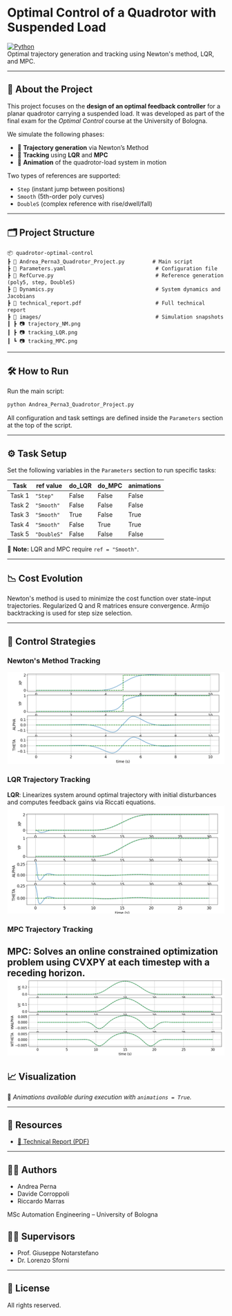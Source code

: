 # Optimal Control of a Quadrotor with Suspended Load

[![Python](https://img.shields.io/badge/Python-3.10-blue?logo=python)](https://www.python.org/)  
Optimal trajectory generation and tracking using Newton's method, LQR, and MPC.

---

## 🧠 About the Project

This project focuses on the **design of an optimal feedback controller** for a planar quadrotor carrying a suspended load. It was developed as part of the final exam for the *Optimal Control* course at the University of Bologna.

We simulate the following phases:

- 🚀 **Trajectory generation** via Newton’s Method  
- 🎯 **Tracking** using **LQR** and **MPC**
- 🎥 **Animation** of the quadrotor-load system in motion

Two types of references are supported:
- `Step` (instant jump between positions)
- `Smooth` (5th-order poly curves)
- `DoubleS` (complex reference with rise/dwell/fall)

---

## 🗂 Project Structure

```
📦 quadrotor-optimal-control
┣ 📜 Andrea_Perna3_Quadrotor_Project.py         # Main script
┣ 📜 Parameters.yaml                             # Configuration file
┣ 📜 RefCurve.py                                 # Reference generation (poly5, step, DoubleS)
┣ 📜 Dynamics.py                                 # System dynamics and Jacobians
┣ 📄 technical_report.pdf                        # Full technical report
┣ 📁 images/                                     # Simulation snapshots
┃ ┣ 📷 trajectory_NM.png
┃ ┣ 📷 tracking_LQR.png
┃ ┗ 📷 tracking_MPC.png
```

---

## 🛠 How to Run

Run the main script:

```bash
python Andrea_Perna3_Quadrotor_Project.py
```

All configuration and task settings are defined inside the `Parameters` section at the top of the script.

---

## ⚙️ Task Setup

Set the following variables in the `Parameters` section to run specific tasks:

| Task    | ref value    | do_LQR | do_MPC | animations |
|---------|--------------|--------|--------|------------|
| Task 1  | `"Step"`      | False  | False  | False      |
| Task 2  | `"Smooth"`    | False  | False  | False      |
| Task 3  | `"Smooth"`    | True   | False  | True       |
| Task 4  | `"Smooth"`    | False  | True   | True       |
| Task 5  | `"DoubleS"`   | False  | False  | False      |

🧠 **Note:** LQR and MPC require `ref = "Smooth"`.

---

## 📉 Cost Evolution

Newton's method is used to minimize the cost function over state-input trajectories. Regularized Q and R matrices ensure convergence. Armijo backtracking is used for step size selection.

---

## 🎯 Control Strategies

### Newton's Method Tracking
![Optimal States LQR](./images/tracking_NM.png)

### LQR Trajectory Tracking
**LQR**: Linearizes system around optimal trajectory with initial disturbances and computes feedback gains via Riccati equations.
![Optimal States LQR](./images/tracking_LQR.png)

### MPC Trajectory Tracking
**MPC**: Solves an online constrained optimization problem using CVXPY at each timestep with a receding horizon.
![Optimal States MPC](./images/tracking_MPC.png)
---

## 📈 Visualization


📌 *Animations available during execution with `animations = True`.*

---

## 📎 Resources

- [📘 Technical Report (PDF)](./technical_report.pdf)

---

## 👨‍🎓 Authors

- Andrea Perna
- Davide Corroppoli  
- Riccardo Marras

MSc Automation Engineering – University of Bologna

## 👩‍🏫 Supervisors
- Prof. Giuseppe Notarstefano  
- Dr. Lorenzo Sforni

---

## 📜 License

All rights reserved.
